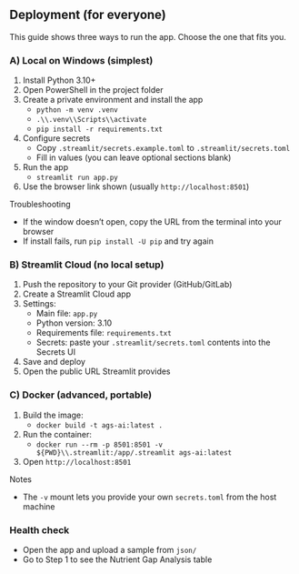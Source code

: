 ## Deployment (for everyone)

This guide shows three ways to run the app. Choose the one that fits you.

### A) Local on Windows (simplest)
1) Install Python 3.10+
2) Open PowerShell in the project folder
3) Create a private environment and install the app
   - `python -m venv .venv`
   - `.\\.venv\\Scripts\\activate`
   - `pip install -r requirements.txt`
4) Configure secrets
   - Copy `.streamlit/secrets.example.toml` to `.streamlit/secrets.toml`
   - Fill in values (you can leave optional sections blank)
5) Run the app
   - `streamlit run app.py`
6) Use the browser link shown (usually `http://localhost:8501`)

Troubleshooting
- If the window doesn’t open, copy the URL from the terminal into your browser
- If install fails, run `pip install -U pip` and try again

### B) Streamlit Cloud (no local setup)
1) Push the repository to your Git provider (GitHub/GitLab)
2) Create a Streamlit Cloud app
3) Settings:
   - Main file: `app.py`
   - Python version: 3.10
   - Requirements file: `requirements.txt`
   - Secrets: paste your `.streamlit/secrets.toml` contents into the Secrets UI
4) Save and deploy
5) Open the public URL Streamlit provides

### C) Docker (advanced, portable)
1) Build the image:
   - `docker build -t ags-ai:latest .`
2) Run the container:
   - `docker run --rm -p 8501:8501 -v ${PWD}\\.streamlit:/app/.streamlit ags-ai:latest`
3) Open `http://localhost:8501`

Notes
- The `-v` mount lets you provide your own `secrets.toml` from the host machine

### Health check
- Open the app and upload a sample from `json/`
- Go to Step 1 to see the Nutrient Gap Analysis table